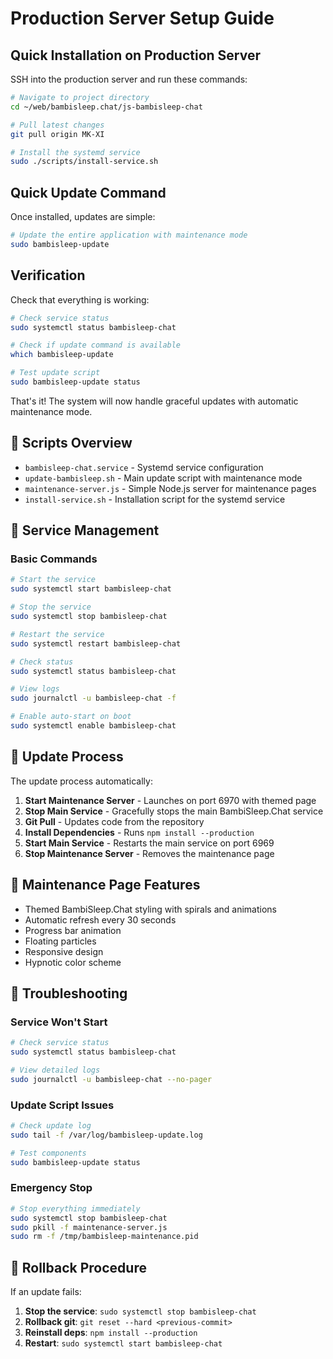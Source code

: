 # Production Server Setup Guide

## Quick Installation on Production Server

SSH into the production server and run these commands:

```bash
# Navigate to project directory
cd ~/web/bambisleep.chat/js-bambisleep-chat

# Pull latest changes
git pull origin MK-XI

# Install the systemd service
sudo ./scripts/install-service.sh
```

## Quick Update Command

Once installed, updates are simple:

```bash
# Update the entire application with maintenance mode
sudo bambisleep-update
```

## Verification

Check that everything is working:

```bash
# Check service status
sudo systemctl status bambisleep-chat

# Check if update command is available
which bambisleep-update

# Test update script
sudo bambisleep-update status
```

That's it! The system will now handle graceful updates with automatic maintenance mode.

## 📁 Scripts Overview

- `bambisleep-chat.service` - Systemd service configuration
- `update-bambisleep.sh` - Main update script with maintenance mode
- `maintenance-server.js` - Simple Node.js server for maintenance pages
- `install-service.sh` - Installation script for the systemd service

## 🔧 Service Management

### Basic Commands

```bash
# Start the service
sudo systemctl start bambisleep-chat

# Stop the service
sudo systemctl stop bambisleep-chat

# Restart the service
sudo systemctl restart bambisleep-chat

# Check status
sudo systemctl status bambisleep-chat

# View logs
sudo journalctl -u bambisleep-chat -f

# Enable auto-start on boot
sudo systemctl enable bambisleep-chat
```

## 🔄 Update Process

The update process automatically:

1. **Start Maintenance Server** - Launches on port 6970 with themed page
2. **Stop Main Service** - Gracefully stops the main BambiSleep.Chat service
3. **Git Pull** - Updates code from the repository
4. **Install Dependencies** - Runs `npm install --production`
5. **Start Main Service** - Restarts the main service on port 6969
6. **Stop Maintenance Server** - Removes the maintenance page

## 🎨 Maintenance Page Features

- Themed BambiSleep.Chat styling with spirals and animations
- Automatic refresh every 30 seconds
- Progress bar animation
- Floating particles
- Responsive design
- Hypnotic color scheme

## 🚨 Troubleshooting

### Service Won't Start
```bash
# Check service status
sudo systemctl status bambisleep-chat

# View detailed logs
sudo journalctl -u bambisleep-chat --no-pager
```

### Update Script Issues
```bash
# Check update log
sudo tail -f /var/log/bambisleep-update.log

# Test components
sudo bambisleep-update status
```

### Emergency Stop
```bash
# Stop everything immediately
sudo systemctl stop bambisleep-chat
sudo pkill -f maintenance-server.js
sudo rm -f /tmp/bambisleep-maintenance.pid
```

## 🔄 Rollback Procedure

If an update fails:

1. **Stop the service**: `sudo systemctl stop bambisleep-chat`
2. **Rollback git**: `git reset --hard <previous-commit>`
3. **Reinstall deps**: `npm install --production`
4. **Restart**: `sudo systemctl start bambisleep-chat`
